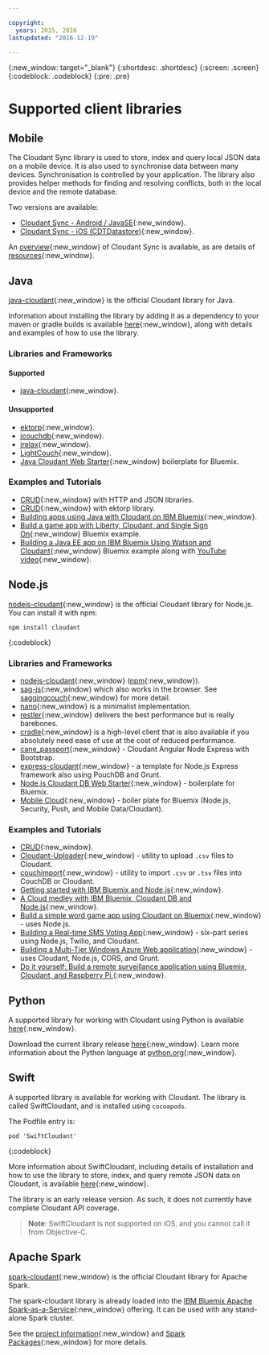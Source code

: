 ```yaml
---

copyright:
  years: 2015, 2016
lastupdated: "2016-12-19"

---
```


{:new_window: target="_blank"}
{:shortdesc: .shortdesc}
{:screen: .screen}
{:codeblock: .codeblock}
{:pre: .pre}

# Supported client libraries

## Mobile

The Cloudant Sync library is used to store,
index and query local JSON data on a mobile device.
It is also used to synchronise data between many devices.
Synchronisation is controlled by your application.
The library also provides helper methods for finding and resolving conflicts,
both in the local device and the remote database.

Two versions are available:

-   [Cloudant Sync - Android / JavaSE](https://github.com/cloudant/sync-android){:new_window}.
-   [Cloudant Sync - iOS (CDTDatastore)](https://github.com/cloudant/CDTDatastore){:new_window}.

An [overview](https://cloudant.com/product/cloudant-features/sync/){:new_window} of Cloudant Sync is available,
as are details of [resources](https://cloudant.com/cloudant-sync-resources/){:new_window}.

## Java

[java-cloudant](https://github.com/cloudant/java-cloudant){:new_window} is the official Cloudant library for Java.

Information about installing the library by adding it as a dependency to your maven or gradle builds is available
[here](https://github.com/cloudant/java-cloudant#installation-and-usage){:new_window},
along with details and examples of how to use the library.

### Libraries and Frameworks

#### Supported

-   [java-cloudant](https://github.com/cloudant/java-cloudant){:new_window}.

#### Unsupported

-   [ektorp](http://ektorp.org/){:new_window}.
-   [jcouchdb](http://code.google.com/p/jcouchdb/){:new_window}.
-   [jrelax](https://github.com/isterin/jrelax){:new_window}.
-   [LightCouch](http://www.lightcouch.org/){:new_window}.
-   [Java Cloudant Web Starter](https://ace.ng.bluemix.net/#/store/cloudOEPaneId=store&appTemplateGuid=CloudantJavaBPTemplate&fromCatalog=true){:new_window} boilerplate for Bluemix.

### Examples and Tutorials

-   [CRUD](https://github.com/cloudant/haengematte/tree/master/java){:new_window} with HTTP and JSON libraries.
-   [CRUD](https://github.com/cloudant/haengematte/tree/master/java/CrudWithEktorp){:new_window} with ektorp library.
-   [Building apps using Java with Cloudant on IBM Bluemix](https://cloudant.com/blog/building-apps-using-java-with-cloudant-on-ibm-bluemix/){:new_window}.
-   [Build a game app with Liberty, Cloudant, and Single Sign On](http://www.ibm.com/developerworks/cloud/library/cl-multiservicegame-app/index.html?ca=drs-){:new_window} Bluemix example.
-   [Building a Java EE app on IBM Bluemix Using Watson and Cloudant](https://developer.ibm.com/bluemix/2014/10/17/building-java-ee-app-ibm-bluemix-using-watson-cloudant/){:new_window} Bluemix example along with [YouTube video](https://www.youtube.com/watch?feature=youtu.be&v=9AFMY6m0LIU&app=desktop){:new_window}.


## Node.js

[nodejs-cloudant](https://github.com/cloudant/nodejs-cloudant){:new_window}
is the official Cloudant library for Node.js.
You can install it with npm:

```shell
npm install cloudant
```
{:codeblock}

### Libraries and Frameworks

-   [nodejs-cloudant](https://github.com/cloudant/nodejs-cloudant){:new_window} ([npm](https://www.npmjs.org/package/cloudant){:new_window}).
-   [sag-js](https://github.com/sbisbee/sag-js){:new_window} which also works in the browser.
    See [saggingcouch](https://github.com/sbisbee/saggingcouch.com){:new_window} for more detail.
-   [nano](https://github.com/dscape/nano){:new_window} is a minimalist implementation.
-   [restler](https://github.com/danwrong/restler){:new_window} delivers the best performance but is really barebones.
-   [cradle](https://github.com/flatiron/cradle){:new_window} is a high-level client that is also available
    if you absolutely need ease of use at the cost of reduced performance.
-   [cane_passport](https://github.com/ddemichele/cane_passport){:new_window} - Cloudant Angular Node Express with Bootstrap.
-   [express-cloudant](https://github.com/cloudant-labs/express-cloudant){:new_window} - a template for Node.js Express framework also using PouchDB and Grunt.
-   [Node.js Cloudant DB Web Starter](https://ace.ng.bluemix.net/#/store/cloudOEPaneId=store&appTemplateGuid=nodejscloudantbp&fromCatalog=true){:new_window} - boilerplate for Bluemix.
-   [Mobile Cloud](https://ace.ng.bluemix.net/#/store/cloudOEPaneId=store&appTemplateGuid=mobileBackendStarter&fromCatalog=true){:new_window} - boiler plate for Bluemix (Node.js, Security, Push, and Mobile Data/Cloudant).

### Examples and Tutorials

-   [CRUD](https://github.com/cloudant/haengematte/tree/master/nodejs){:new_window}.
-   [Cloudant-Uploader](https://github.com/garbados/Cloudant-Uploader){:new_window} - utility to upload `.csv` files to Cloudant.
-   [couchimport](https://github.com/glynnbird/couchimport){:new_window} - utility to import `.csv` or `.tsv` files into CouchDB or Cloudant.
-   [Getting started with IBM Bluemix and Node.js](http://thoughtsoncloud.com/2014/07/getting-started-ibm-bluemix-node-js/){:new_window}.
-   [A Cloud medley with IBM Bluemix, Cloudant DB and Node.js](https://gigadom.wordpress.com/2014/08/15/a-cloud-medley-with-ibm-bluemix-cloudant-db-and-node-js/){:new_window}.
-   [Build a simple word game app using Cloudant on Bluemix](http://www.ibm.com/developerworks/cloud/library/cl-guesstheword-app/index.html?ca=drs-){:new_window} - uses Node.js.
-   [Building a Real-time SMS Voting App](https://www.twilio.com/blog/2012/09/building-a-real-time-sms-voting-app-part-1-node-js-couchdb.html){:new_window} - six-part series using Node.js, Twilio, and Cloudant.
-   [Building a Multi-Tier Windows Azure Web application](http://msopentech.com/blog/2013/12/19/tutorial-building-multi-tier-windows-azure-web-application-use-cloudants-couchdb-service-node-js-cors-grunt-2/){:new_window} - uses Cloudant, Node.js, CORS, and Grunt.
-   [Do it yourself: Build a remote surveillance application using Bluemix, Cloudant, and Raspberry Pi.](http://www.ibm.com/developerworks/library/ba-remoteservpi-app/index.html){:new_window}.

## Python

A supported library for working with Cloudant using Python is
available [here](https://github.com/cloudant/python-cloudant){:new_window}.

Download the current library release [here](https://pypi.python.org/pypi/cloudant/){:new_window}.
Learn more information about the Python language at [python.org](https://www.python.org/about/){:new_window}. 

## Swift

A supported library is available for working with Cloudant.
The library is called SwiftCloudant,
and is installed using `cocoapods`.

The Podfile entry is:

```shell
pod 'SwiftCloudant'
```
{:codeblock}

More information about SwiftCloudant,
including details of installation and how to use the library to store,
index,
and query remote JSON data on Cloudant,
is available [here](https://github.com/cloudant/swift-cloudant){:new_window}.

The library is an early release version.
As such,
it does not currently have complete Cloudant API coverage. 

>   **Note**: SwiftCloudant is not supported on iOS,
    and you cannot call it from Objective-C.

## Apache Spark

[spark-cloudant](https://github.com/cloudant-labs/spark-cloudant){:new_window}
is the official Cloudant library for Apache Spark.

The spark-cloudant library is already loaded into the
[IBM Bluemix Apache Spark-as-a-Service](https://console.ng.bluemix.net/catalog/services/apache-spark/){:new_window} offering.
It can be used with any stand-alone Spark cluster.

See the [project information](https://github.com/cloudant-labs/spark-cloudant){:new_window}
and [Spark Packages](https://spark-packages.org/package/cloudant-labs/spark-cloudant){:new_window} for more details.